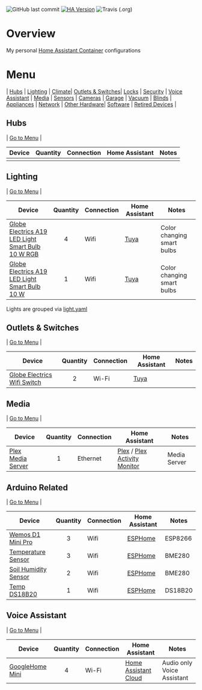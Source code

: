 ![GitHub last commit](https://img.shields.io/github/last-commit/petebdeblois/Home-AssistantConfig)
[![HA Version](https://img.shields.io/badge/Running%20Home%20Assistant-2021.5.1%20-darkblue)](https://github.com/home-assistant/home-assistant/releases/latest)
![Travis (.org)](https://img.shields.io/travis/petebdeblois/Home-AssistantConfig)



# Overview
My personal [Home Assistant Container](https://home-assistant.io) configurations

# <a name="menu">Menu</a>
 | [Hubs](#hubs) | [Lighting](#lighting) | [Climate](#climate)| [Outlets & Switches](#outlets)|  [Locks](#locks) | [Security](#security) | [Voice Assistant](#voice) | [Media](#media) | [Sensors](#sensors) | [Cameras](#cameras) | [Garage](#garage) | [Vacuum](#vacuum) | [Blinds](#blinds) | [Appliances](#appliances) | [Network](#network) | [Other Hardware](#other)| [Software](#software) | [Retired Devices](#retired)  | 

## <a name="hubs">Hubs</a>

| [Go to Menu](#menu) |

| Device  | Quantity | Connection | Home Assistant | Notes |
| ------------- | :---: | ------------- | ------------- | ------------- |
| |  |  |  |  |

## <a name="lighting">Lighting</a>

| [Go to Menu](#menu) | 

| Device  | Quantity | Connection | Home Assistant | Notes |
| ------------- | :---: | ------------- | ------------- | ------------- |
| [Globe Electrics A19 LED Light Smart Bulb 10 W RGB](https://www.canac.ca/fr/ampoule-intelligente-del-a19-10-w-paquet-de-2-4201085) | 4 | Wifi | [Tuya](https://www.home-assistant.io/integrations/tuya/) | Color changing smart bulbs|
| [Globe Electrics A19 LED Light Smart Bulb 10 W](https://www.canac.ca/fr/ampoule-intelligente-del-a19-10-w-4141360) | 1 | Wifi | [Tuya](https://www.home-assistant.io/integrations/tuya/) | Color changing smart bulbs|

Lights are grouped via [light.yaml](https://github.com/petebdeblois/Home-AssistantConfig/blob/master/lib/light.yaml)

## <a name="outlets">Outlets & Switches</a>

| [Go to Menu](#menu) | 

| Device  | Quantity | Connection | Home Assistant | Notes |
| ------------- | :---: | ------------- | ------------- | ------------- |
| [Globe Electrics Wifi Switch](https://www.canac.ca/fr/prise-intelligente-wifi-4201063) | 2 | Wi-Fi | [Tuya](https://www.home-assistant.io/integrations/tuya/)  |  |

## <a name="media">Media</a>

| [Go to Menu](#menu) |  

| Device  | Quantity | Connection | Home Assistant | Notes |
| ------------- | :---: | ------------- | ------------- | ------------- |
| [Plex Media Server](https://plex.tv) | 1 | Ethernet | [Plex](https://www.home-assistant.io/components/media_player.plex) / [Plex Activity Monitor](https://www.home-assistant.io/components/sensor.plex/) |  Media Server|  

## <a name="media">Arduino Related</a>

| [Go to Menu](#menu) |  

| Device  | Quantity | Connection | Home Assistant | Notes |
| ------------- | :---: | ------------- | ------------- | ------------- |
| [Wemos D1 Mini Pro](https://www.electromike.com/wemos-d1-mini-arduino-wemos-d1.html) | 3 | Wifi | [ESPHome](https://esphome.io/guides/getting_started_hassio.html) |  ESP8266 | 
| [Temperature Sensor](https://www.electromike.com/bme280-capteur-numerique-temperature-humidite-pression-barometrique-arduino-mod-bme280.html) | 3 | Wifi | [ESPHome](https://esphome.io/guides/getting_started_hassio.html) |  BME280 |
| [Soil Humidity Sensor](https://www.electromike.com/capteur-d-humidite-pour-le-sol-compatible-arduino-arduino-sens-soil.html) | 2 | Wifi | [ESPHome](https://esphome.io/guides/getting_started_hassio.html) |  BME280 | 
| [Temp DS18B20](https://www.electromike.com/capteur-de-temperature-impermeable-10k-3950-arduino-tempsens-wp.html) | 1 | Wifi | [ESPHome](https://esphome.io/guides/getting_started_hassio.html) |  DS18B20 | 

## <a name="voice">Voice Assistant</a>


| [Go to Menu](#menu) |

| Device  | Quantity | Connection | Home Assistant | Notes |
| ------------- | :---: | ------------- | ------------- | ------------- |
| [GoogleHome Mini]() | 4 | Wi-Fi | [Home Assistant Cloud](https://www.home-assistant.io/cloud/) | Audio only Voice Assistant |

